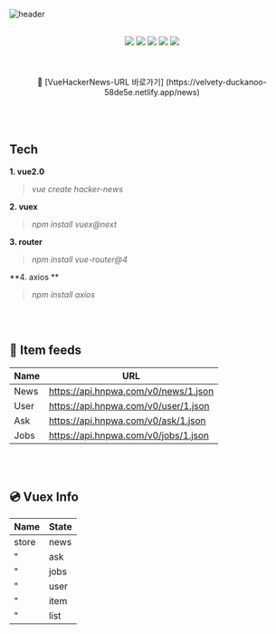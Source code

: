 ![header](https://capsule-render.vercel.app/api?type=waving&color=timeGradient&text=API를%20사용하여%Vue-Hacker-News%20구현📰&animation=twinkling&fontSize=23&fontAlignY=40&fontAlign=70&height=250&width=1325&align=center)
<br>
<br>
<div align="center">
  <img src="https://img.shields.io/badge/Vue.js-4FC08D?style=flat&logo= vuedotjs&logoColor=#fff"/>
  <img src="https://img.shields.io/badge/axios-412991?style=flat&logo=axios&logoColor=#5A29E4"/>
  <img src="https://img.shields.io/badge/html5-E34F26?style=flat&logo=html5&logoColor=white"/>
  <img src="https://img.shields.io/badge/css-1572B6?style=flat&logo=css3&logoColor=#fff"/>
  <img src="https://img.shields.io/badge/javascript-F7DF1E?style=flat&logo=javascript&logoColor=white"/>
</div>
<br>
<br>
<br>

<div align="center"">
🔗 [VueHackerNews-URL 바로가기]  (https://velvety-duckanoo-58de5e.netlify.app/news)
</div>
<br>
<br>
<br>

## Tech
**1. vue2.0**<br>
>*vue create hacker-news*<br>

**2. vuex**<br>
>*npm install vuex@next*

**3. router**<br>
>*npm install vue-router@4*

**4. axios **<br>
>*npm install axios*

<br>
<br>

## 🔗 Item feeds

| Name | URL |
| --- | --- |
| News| https://api.hnpwa.com/v0/news/1.json |
| User | https://api.hnpwa.com/v0/user/1.json |
| Ask | https://api.hnpwa.com/v0/ask/1.json |
| Jobs | https://api.hnpwa.com/v0/jobs/1.json |

<br>
<br>

## 💿 Vuex Info
| Name | State |
| --- | --- |
| store | news |
|  "    | ask  |
|  "    | jobs  |
|  "    | user |
|  "    | item  |
|  "    | list  |
